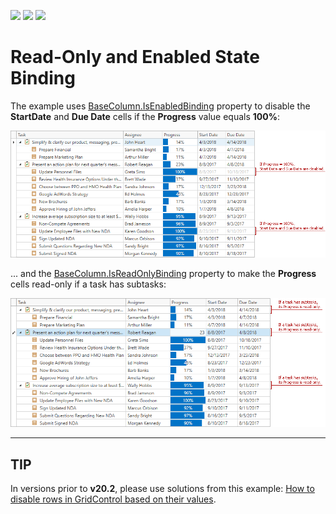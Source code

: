 <!-- default badges list -->
![](https://img.shields.io/endpoint?url=https://codecentral.devexpress.com/api/v1/VersionRange/285862183/22.2.2%2B)
[![](https://img.shields.io/badge/Open_in_DevExpress_Support_Center-FF7200?style=flat-square&logo=DevExpress&logoColor=white)](https://supportcenter.devexpress.com/ticket/details/T938922)
[![](https://img.shields.io/badge/📖_How_to_use_DevExpress_Examples-e9f6fc?style=flat-square)](https://docs.devexpress.com/GeneralInformation/403183)
<!-- default badges end -->
# Read-Only and Enabled State Binding

The example uses [BaseColumn.IsEnabledBinding](https://docs.devexpress.com/WPF/DevExpress.Xpf.Grid.BaseColumn.IsEnabledBinding) property to disable the **StartDate** and **Due Date** cells if the **Progress** value equals **100%**:

![](./grid-enabled-binding.png)

... and the [BaseColumn.IsReadOnlyBinding](https://docs.devexpress.com/WPF/DevExpress.Xpf.Grid.BaseColumn.IsReadOnlyBinding) property to make the **Progress** cells read-only if a task has subtasks:

![](./grid-read-only-binding.png)

---

## TIP
In versions prior to **v20.2**, please use solutions from this example: [How to disable rows in GridControl based on their values](https://github.com/DevExpress-Examples/how-to-disable-rows-in-gridcontrol-based-on-their-values-e3594).
